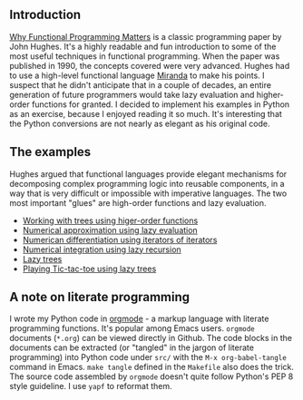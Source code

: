 ## Introduction

[Why Functional Programming Matters](https://www.cs.kent.ac.uk/people/staff/dat/miranda/whyfp90.pdf) is a classic programming paper by John Hughes. It's a highly readable and fun introduction to some of the most useful techniques in functional programming. When the paper was published in 1990, the concepts covered were very advanced. Hughes had to use a high-level functional language [Miranda](https://en.wikipedia.org/wiki/Miranda_(programming_language)) to make his points. I suspect that he didn't anticipate that in a couple of decades, an entire generation of future programmers would take lazy evaluation and higher-order functions for granted. I decided to implement his examples in Python as an exercise, because I enjoyed reading it so much. It's interesting that the Python conversions are not nearly as elegant as his original code.

## The examples

Hughes argued that functional languages provide elegant mechanisms for decomposing complex programming logic into reusable components, in a way that is very difficult or impossible with imperative languages. The two most important "glues" are high-order functions and lazy evaluation.

- [Working with trees using higer-order functions](org/foldtree.org)
- [Numerical approximation using lazy evaluation](org/newton.org)
- [Numerican differentiation using iterators of iterators](org/diff.org)
- [Numerical integration using lazy recursion](org/integration.org)
- [Lazy trees](org/lazy_trees.org)
- [Playing Tic-tac-toe using lazy trees](org/tic_tac_toe.org)

## A note on literate programming

I wrote my Python code in [orgmode](https://orgmode.org) - a markup language with literate programming functions. It's popular among Emacs users. `orgmode` documents (`*.org`) can be viewed directly in Github. The code blocks in the documents can be extracted (or "tangled" in the jargon of literate programming) into Python code under `src/` with the `M-x org-babel-tangle` command in Emacs. `make tangle` defined in the `Makefile` also does the trick. The source code assembled by `orgmode` doesn't quite follow Python's PEP 8 style guideline. I use `yapf` to reformat them.

